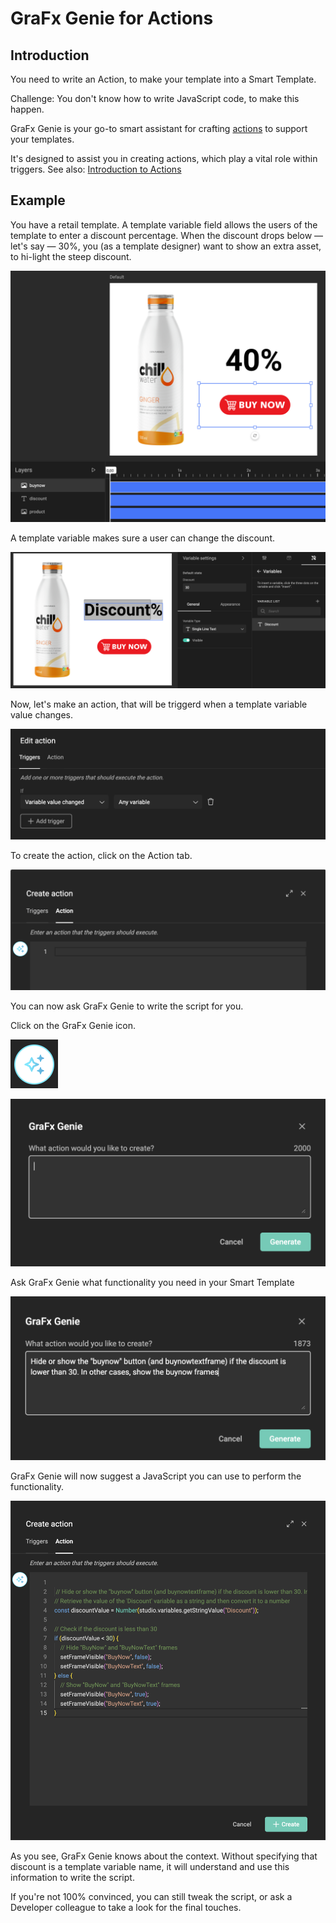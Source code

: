 # GraFx Genie for Actions

## Introduction

You need to write an Action, to make your template into a Smart Template.

Challenge: You don't know how to write JavaScript code, to make this happen.

GraFx Genie is your go-to smart assistant for crafting [actions](/GraFx-Studio/guides/actions/create/) to support your templates. 

It's designed to assist you in creating actions, which play a vital role within triggers. See also: [Introduction to Actions](/GraFx-Studio/concepts/actions/)

## Example

You have a retail template. A template variable field allows the users of the template to enter a discount percentage.
When the discount drops below — let's say — 30%, you (as a template designer) want to show an extra asset, to hi-light the steep discount.

![screenshot-full](template.png)

A template variable makes sure a user can change the discount.

![screenshot-full](variable.png)

Now, let's make an action, that will be triggerd when a template variable value changes.

![screenshot-full](trigger.png)

To create the action, click on the Action tab.

![screenshot-full](action.png)

You can now ask GraFx Genie to write the script for you.

Click on the GraFx Genie icon.

![screenshot-full](genie-icon.png)

![screenshot-full](genie1.png)

Ask GraFx Genie what functionality you need in your Smart Template

![screenshot-full](genie2.png)

GraFx Genie will now suggest a JavaScript you can use to perform the functionality.

![screenshot-full](action2.png)

As you see, GraFx Genie knows about the context. Without specifying that discount is a template variable name, it will understand and use this information to write the script.

If you're not 100% convinced, you can still tweak the script, or ask a Developer colleague to take a look for the final touches.